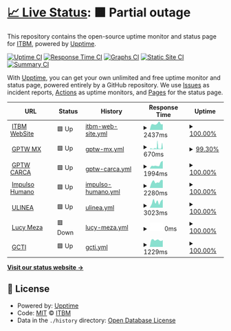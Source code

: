 # [📈 Live Status](https://itbm-services.github.io/projects): <!--live status--> **🟧 Partial outage**

This repository contains the open-source uptime monitor and status page for [ITBM](https://itbm-services.github.io/projects), powered by [Upptime](https://github.com/upptime/upptime).

[![Uptime CI](https://github.com/itbm-services/projects/workflows/Uptime%20CI/badge.svg)](https://github.com/itbm-services/projects/actions?query=workflow%3A%22Uptime+CI%22)
[![Response Time CI](https://github.com/itbm-services/projects/workflows/Response%20Time%20CI/badge.svg)](https://github.com/itbm-services/projects/actions?query=workflow%3A%22Response+Time+CI%22)
[![Graphs CI](https://github.com/itbm-services/projects/workflows/Graphs%20CI/badge.svg)](https://github.com/itbm-services/projects/actions?query=workflow%3A%22Graphs+CI%22)
[![Static Site CI](https://github.com/itbm-services/projects/workflows/Static%20Site%20CI/badge.svg)](https://github.com/itbm-services/projects/actions?query=workflow%3A%22Static+Site+CI%22)
[![Summary CI](https://github.com/itbm-services/projects/workflows/Summary%20CI/badge.svg)](https://github.com/itbm-services/projects/actions?query=workflow%3A%22Summary+CI%22)

With [Upptime](https://upptime.js.org), you can get your own unlimited and free uptime monitor and status page, powered entirely by a GitHub repository. We use [Issues](https://github.com/itbm-services/projects/issues) as incident reports, [Actions](https://github.com/itbm-services/projects/actions) as uptime monitors, and [Pages](https://itbm-services.github.io/projects) for the status page.

<!--start: status pages-->
<!-- This summary is generated by Upptime (https://github.com/upptime/upptime) -->
<!-- Do not edit this manually, your changes will be overwritten -->
<!-- prettier-ignore -->
| URL | Status | History | Response Time | Uptime |
| --- | ------ | ------- | ------------- | ------ |
| <img alt="" src="https://icons.duckduckgo.com/ip3/itbm.mx.ico" height="13"> [ITBM WebSite](https://itbm.mx) | 🟩 Up | [itbm-web-site.yml](https://github.com/itbm-services/projects/commits/HEAD/history/itbm-web-site.yml) | <details><summary><img alt="Response time graph" src="./graphs/itbm-web-site/response-time-week.png" height="20"> 2437ms</summary><br><a href="https://itbm-services.github.io/projects/history/itbm-web-site"><img alt="Response time 2518" src="https://img.shields.io/endpoint?url=https%3A%2F%2Fraw.githubusercontent.com%2Fitbm-services%2Fprojects%2FHEAD%2Fapi%2Fitbm-web-site%2Fresponse-time.json"></a><br><a href="https://itbm-services.github.io/projects/history/itbm-web-site"><img alt="24-hour response time 2496" src="https://img.shields.io/endpoint?url=https%3A%2F%2Fraw.githubusercontent.com%2Fitbm-services%2Fprojects%2FHEAD%2Fapi%2Fitbm-web-site%2Fresponse-time-day.json"></a><br><a href="https://itbm-services.github.io/projects/history/itbm-web-site"><img alt="7-day response time 2437" src="https://img.shields.io/endpoint?url=https%3A%2F%2Fraw.githubusercontent.com%2Fitbm-services%2Fprojects%2FHEAD%2Fapi%2Fitbm-web-site%2Fresponse-time-week.json"></a><br><a href="https://itbm-services.github.io/projects/history/itbm-web-site"><img alt="30-day response time 2627" src="https://img.shields.io/endpoint?url=https%3A%2F%2Fraw.githubusercontent.com%2Fitbm-services%2Fprojects%2FHEAD%2Fapi%2Fitbm-web-site%2Fresponse-time-month.json"></a><br><a href="https://itbm-services.github.io/projects/history/itbm-web-site"><img alt="1-year response time 2709" src="https://img.shields.io/endpoint?url=https%3A%2F%2Fraw.githubusercontent.com%2Fitbm-services%2Fprojects%2FHEAD%2Fapi%2Fitbm-web-site%2Fresponse-time-year.json"></a></details> | <details><summary><a href="https://itbm-services.github.io/projects/history/itbm-web-site">100.00%</a></summary><a href="https://itbm-services.github.io/projects/history/itbm-web-site"><img alt="All-time uptime 99.26%" src="https://img.shields.io/endpoint?url=https%3A%2F%2Fraw.githubusercontent.com%2Fitbm-services%2Fprojects%2FHEAD%2Fapi%2Fitbm-web-site%2Fuptime.json"></a><br><a href="https://itbm-services.github.io/projects/history/itbm-web-site"><img alt="24-hour uptime 100.00%" src="https://img.shields.io/endpoint?url=https%3A%2F%2Fraw.githubusercontent.com%2Fitbm-services%2Fprojects%2FHEAD%2Fapi%2Fitbm-web-site%2Fuptime-day.json"></a><br><a href="https://itbm-services.github.io/projects/history/itbm-web-site"><img alt="7-day uptime 100.00%" src="https://img.shields.io/endpoint?url=https%3A%2F%2Fraw.githubusercontent.com%2Fitbm-services%2Fprojects%2FHEAD%2Fapi%2Fitbm-web-site%2Fuptime-week.json"></a><br><a href="https://itbm-services.github.io/projects/history/itbm-web-site"><img alt="30-day uptime 99.88%" src="https://img.shields.io/endpoint?url=https%3A%2F%2Fraw.githubusercontent.com%2Fitbm-services%2Fprojects%2FHEAD%2Fapi%2Fitbm-web-site%2Fuptime-month.json"></a><br><a href="https://itbm-services.github.io/projects/history/itbm-web-site"><img alt="1-year uptime 98.53%" src="https://img.shields.io/endpoint?url=https%3A%2F%2Fraw.githubusercontent.com%2Fitbm-services%2Fprojects%2FHEAD%2Fapi%2Fitbm-web-site%2Fuptime-year.json"></a></details>
| <img alt="" src="https://icons.duckduckgo.com/ip3/greatplacetowork.com.mx.ico" height="13"> [GPTW MX](https://greatplacetowork.com.mx) | 🟩 Up | [gptw-mx.yml](https://github.com/itbm-services/projects/commits/HEAD/history/gptw-mx.yml) | <details><summary><img alt="Response time graph" src="./graphs/gptw-mx/response-time-week.png" height="20"> 670ms</summary><br><a href="https://itbm-services.github.io/projects/history/gptw-mx"><img alt="Response time 984" src="https://img.shields.io/endpoint?url=https%3A%2F%2Fraw.githubusercontent.com%2Fitbm-services%2Fprojects%2FHEAD%2Fapi%2Fgptw-mx%2Fresponse-time.json"></a><br><a href="https://itbm-services.github.io/projects/history/gptw-mx"><img alt="24-hour response time 724" src="https://img.shields.io/endpoint?url=https%3A%2F%2Fraw.githubusercontent.com%2Fitbm-services%2Fprojects%2FHEAD%2Fapi%2Fgptw-mx%2Fresponse-time-day.json"></a><br><a href="https://itbm-services.github.io/projects/history/gptw-mx"><img alt="7-day response time 670" src="https://img.shields.io/endpoint?url=https%3A%2F%2Fraw.githubusercontent.com%2Fitbm-services%2Fprojects%2FHEAD%2Fapi%2Fgptw-mx%2Fresponse-time-week.json"></a><br><a href="https://itbm-services.github.io/projects/history/gptw-mx"><img alt="30-day response time 433" src="https://img.shields.io/endpoint?url=https%3A%2F%2Fraw.githubusercontent.com%2Fitbm-services%2Fprojects%2FHEAD%2Fapi%2Fgptw-mx%2Fresponse-time-month.json"></a><br><a href="https://itbm-services.github.io/projects/history/gptw-mx"><img alt="1-year response time 967" src="https://img.shields.io/endpoint?url=https%3A%2F%2Fraw.githubusercontent.com%2Fitbm-services%2Fprojects%2FHEAD%2Fapi%2Fgptw-mx%2Fresponse-time-year.json"></a></details> | <details><summary><a href="https://itbm-services.github.io/projects/history/gptw-mx">99.30%</a></summary><a href="https://itbm-services.github.io/projects/history/gptw-mx"><img alt="All-time uptime 99.88%" src="https://img.shields.io/endpoint?url=https%3A%2F%2Fraw.githubusercontent.com%2Fitbm-services%2Fprojects%2FHEAD%2Fapi%2Fgptw-mx%2Fuptime.json"></a><br><a href="https://itbm-services.github.io/projects/history/gptw-mx"><img alt="24-hour uptime 96.30%" src="https://img.shields.io/endpoint?url=https%3A%2F%2Fraw.githubusercontent.com%2Fitbm-services%2Fprojects%2FHEAD%2Fapi%2Fgptw-mx%2Fuptime-day.json"></a><br><a href="https://itbm-services.github.io/projects/history/gptw-mx"><img alt="7-day uptime 99.30%" src="https://img.shields.io/endpoint?url=https%3A%2F%2Fraw.githubusercontent.com%2Fitbm-services%2Fprojects%2FHEAD%2Fapi%2Fgptw-mx%2Fuptime-week.json"></a><br><a href="https://itbm-services.github.io/projects/history/gptw-mx"><img alt="30-day uptime 99.54%" src="https://img.shields.io/endpoint?url=https%3A%2F%2Fraw.githubusercontent.com%2Fitbm-services%2Fprojects%2FHEAD%2Fapi%2Fgptw-mx%2Fuptime-month.json"></a><br><a href="https://itbm-services.github.io/projects/history/gptw-mx"><img alt="1-year uptime 99.91%" src="https://img.shields.io/endpoint?url=https%3A%2F%2Fraw.githubusercontent.com%2Fitbm-services%2Fprojects%2FHEAD%2Fapi%2Fgptw-mx%2Fuptime-year.json"></a></details>
| <img alt="" src="https://icons.duckduckgo.com/ip3/greatplacetoworkcarca.com.ico" height="13"> [GPTW CARCA](https://greatplacetoworkcarca.com/es) | 🟩 Up | [gptw-carca.yml](https://github.com/itbm-services/projects/commits/HEAD/history/gptw-carca.yml) | <details><summary><img alt="Response time graph" src="./graphs/gptw-carca/response-time-week.png" height="20"> 1994ms</summary><br><a href="https://itbm-services.github.io/projects/history/gptw-carca"><img alt="Response time 1823" src="https://img.shields.io/endpoint?url=https%3A%2F%2Fraw.githubusercontent.com%2Fitbm-services%2Fprojects%2FHEAD%2Fapi%2Fgptw-carca%2Fresponse-time.json"></a><br><a href="https://itbm-services.github.io/projects/history/gptw-carca"><img alt="24-hour response time 2728" src="https://img.shields.io/endpoint?url=https%3A%2F%2Fraw.githubusercontent.com%2Fitbm-services%2Fprojects%2FHEAD%2Fapi%2Fgptw-carca%2Fresponse-time-day.json"></a><br><a href="https://itbm-services.github.io/projects/history/gptw-carca"><img alt="7-day response time 1994" src="https://img.shields.io/endpoint?url=https%3A%2F%2Fraw.githubusercontent.com%2Fitbm-services%2Fprojects%2FHEAD%2Fapi%2Fgptw-carca%2Fresponse-time-week.json"></a><br><a href="https://itbm-services.github.io/projects/history/gptw-carca"><img alt="30-day response time 1284" src="https://img.shields.io/endpoint?url=https%3A%2F%2Fraw.githubusercontent.com%2Fitbm-services%2Fprojects%2FHEAD%2Fapi%2Fgptw-carca%2Fresponse-time-month.json"></a><br><a href="https://itbm-services.github.io/projects/history/gptw-carca"><img alt="1-year response time 1913" src="https://img.shields.io/endpoint?url=https%3A%2F%2Fraw.githubusercontent.com%2Fitbm-services%2Fprojects%2FHEAD%2Fapi%2Fgptw-carca%2Fresponse-time-year.json"></a></details> | <details><summary><a href="https://itbm-services.github.io/projects/history/gptw-carca">100.00%</a></summary><a href="https://itbm-services.github.io/projects/history/gptw-carca"><img alt="All-time uptime 99.14%" src="https://img.shields.io/endpoint?url=https%3A%2F%2Fraw.githubusercontent.com%2Fitbm-services%2Fprojects%2FHEAD%2Fapi%2Fgptw-carca%2Fuptime.json"></a><br><a href="https://itbm-services.github.io/projects/history/gptw-carca"><img alt="24-hour uptime 100.00%" src="https://img.shields.io/endpoint?url=https%3A%2F%2Fraw.githubusercontent.com%2Fitbm-services%2Fprojects%2FHEAD%2Fapi%2Fgptw-carca%2Fuptime-day.json"></a><br><a href="https://itbm-services.github.io/projects/history/gptw-carca"><img alt="7-day uptime 100.00%" src="https://img.shields.io/endpoint?url=https%3A%2F%2Fraw.githubusercontent.com%2Fitbm-services%2Fprojects%2FHEAD%2Fapi%2Fgptw-carca%2Fuptime-week.json"></a><br><a href="https://itbm-services.github.io/projects/history/gptw-carca"><img alt="30-day uptime 93.06%" src="https://img.shields.io/endpoint?url=https%3A%2F%2Fraw.githubusercontent.com%2Fitbm-services%2Fprojects%2FHEAD%2Fapi%2Fgptw-carca%2Fuptime-month.json"></a><br><a href="https://itbm-services.github.io/projects/history/gptw-carca"><img alt="1-year uptime 98.81%" src="https://img.shields.io/endpoint?url=https%3A%2F%2Fraw.githubusercontent.com%2Fitbm-services%2Fprojects%2FHEAD%2Fapi%2Fgptw-carca%2Fuptime-year.json"></a></details>
| <img alt="" src="https://icons.duckduckgo.com/ip3/impulsohumano.org.ico" height="13"> [Impulso Humano](https://impulsohumano.org) | 🟩 Up | [impulso-humano.yml](https://github.com/itbm-services/projects/commits/HEAD/history/impulso-humano.yml) | <details><summary><img alt="Response time graph" src="./graphs/impulso-humano/response-time-week.png" height="20"> 2280ms</summary><br><a href="https://itbm-services.github.io/projects/history/impulso-humano"><img alt="Response time 2669" src="https://img.shields.io/endpoint?url=https%3A%2F%2Fraw.githubusercontent.com%2Fitbm-services%2Fprojects%2FHEAD%2Fapi%2Fimpulso-humano%2Fresponse-time.json"></a><br><a href="https://itbm-services.github.io/projects/history/impulso-humano"><img alt="24-hour response time 1638" src="https://img.shields.io/endpoint?url=https%3A%2F%2Fraw.githubusercontent.com%2Fitbm-services%2Fprojects%2FHEAD%2Fapi%2Fimpulso-humano%2Fresponse-time-day.json"></a><br><a href="https://itbm-services.github.io/projects/history/impulso-humano"><img alt="7-day response time 2280" src="https://img.shields.io/endpoint?url=https%3A%2F%2Fraw.githubusercontent.com%2Fitbm-services%2Fprojects%2FHEAD%2Fapi%2Fimpulso-humano%2Fresponse-time-week.json"></a><br><a href="https://itbm-services.github.io/projects/history/impulso-humano"><img alt="30-day response time 2358" src="https://img.shields.io/endpoint?url=https%3A%2F%2Fraw.githubusercontent.com%2Fitbm-services%2Fprojects%2FHEAD%2Fapi%2Fimpulso-humano%2Fresponse-time-month.json"></a><br><a href="https://itbm-services.github.io/projects/history/impulso-humano"><img alt="1-year response time 3349" src="https://img.shields.io/endpoint?url=https%3A%2F%2Fraw.githubusercontent.com%2Fitbm-services%2Fprojects%2FHEAD%2Fapi%2Fimpulso-humano%2Fresponse-time-year.json"></a></details> | <details><summary><a href="https://itbm-services.github.io/projects/history/impulso-humano">100.00%</a></summary><a href="https://itbm-services.github.io/projects/history/impulso-humano"><img alt="All-time uptime 62.81%" src="https://img.shields.io/endpoint?url=https%3A%2F%2Fraw.githubusercontent.com%2Fitbm-services%2Fprojects%2FHEAD%2Fapi%2Fimpulso-humano%2Fuptime.json"></a><br><a href="https://itbm-services.github.io/projects/history/impulso-humano"><img alt="24-hour uptime 100.00%" src="https://img.shields.io/endpoint?url=https%3A%2F%2Fraw.githubusercontent.com%2Fitbm-services%2Fprojects%2FHEAD%2Fapi%2Fimpulso-humano%2Fuptime-day.json"></a><br><a href="https://itbm-services.github.io/projects/history/impulso-humano"><img alt="7-day uptime 100.00%" src="https://img.shields.io/endpoint?url=https%3A%2F%2Fraw.githubusercontent.com%2Fitbm-services%2Fprojects%2FHEAD%2Fapi%2Fimpulso-humano%2Fuptime-week.json"></a><br><a href="https://itbm-services.github.io/projects/history/impulso-humano"><img alt="30-day uptime 99.88%" src="https://img.shields.io/endpoint?url=https%3A%2F%2Fraw.githubusercontent.com%2Fitbm-services%2Fprojects%2FHEAD%2Fapi%2Fimpulso-humano%2Fuptime-month.json"></a><br><a href="https://itbm-services.github.io/projects/history/impulso-humano"><img alt="1-year uptime 54.97%" src="https://img.shields.io/endpoint?url=https%3A%2F%2Fraw.githubusercontent.com%2Fitbm-services%2Fprojects%2FHEAD%2Fapi%2Fimpulso-humano%2Fuptime-year.json"></a></details>
| <img alt="" src="https://icons.duckduckgo.com/ip3/ulinea.edu.mx.ico" height="13"> [ULINEA](https://ulinea.edu.mx) | 🟩 Up | [ulinea.yml](https://github.com/itbm-services/projects/commits/HEAD/history/ulinea.yml) | <details><summary><img alt="Response time graph" src="./graphs/ulinea/response-time-week.png" height="20"> 3023ms</summary><br><a href="https://itbm-services.github.io/projects/history/ulinea"><img alt="Response time 3364" src="https://img.shields.io/endpoint?url=https%3A%2F%2Fraw.githubusercontent.com%2Fitbm-services%2Fprojects%2FHEAD%2Fapi%2Fulinea%2Fresponse-time.json"></a><br><a href="https://itbm-services.github.io/projects/history/ulinea"><img alt="24-hour response time 3616" src="https://img.shields.io/endpoint?url=https%3A%2F%2Fraw.githubusercontent.com%2Fitbm-services%2Fprojects%2FHEAD%2Fapi%2Fulinea%2Fresponse-time-day.json"></a><br><a href="https://itbm-services.github.io/projects/history/ulinea"><img alt="7-day response time 3023" src="https://img.shields.io/endpoint?url=https%3A%2F%2Fraw.githubusercontent.com%2Fitbm-services%2Fprojects%2FHEAD%2Fapi%2Fulinea%2Fresponse-time-week.json"></a><br><a href="https://itbm-services.github.io/projects/history/ulinea"><img alt="30-day response time 2741" src="https://img.shields.io/endpoint?url=https%3A%2F%2Fraw.githubusercontent.com%2Fitbm-services%2Fprojects%2FHEAD%2Fapi%2Fulinea%2Fresponse-time-month.json"></a><br><a href="https://itbm-services.github.io/projects/history/ulinea"><img alt="1-year response time 2505" src="https://img.shields.io/endpoint?url=https%3A%2F%2Fraw.githubusercontent.com%2Fitbm-services%2Fprojects%2FHEAD%2Fapi%2Fulinea%2Fresponse-time-year.json"></a></details> | <details><summary><a href="https://itbm-services.github.io/projects/history/ulinea">100.00%</a></summary><a href="https://itbm-services.github.io/projects/history/ulinea"><img alt="All-time uptime 99.00%" src="https://img.shields.io/endpoint?url=https%3A%2F%2Fraw.githubusercontent.com%2Fitbm-services%2Fprojects%2FHEAD%2Fapi%2Fulinea%2Fuptime.json"></a><br><a href="https://itbm-services.github.io/projects/history/ulinea"><img alt="24-hour uptime 100.00%" src="https://img.shields.io/endpoint?url=https%3A%2F%2Fraw.githubusercontent.com%2Fitbm-services%2Fprojects%2FHEAD%2Fapi%2Fulinea%2Fuptime-day.json"></a><br><a href="https://itbm-services.github.io/projects/history/ulinea"><img alt="7-day uptime 100.00%" src="https://img.shields.io/endpoint?url=https%3A%2F%2Fraw.githubusercontent.com%2Fitbm-services%2Fprojects%2FHEAD%2Fapi%2Fulinea%2Fuptime-week.json"></a><br><a href="https://itbm-services.github.io/projects/history/ulinea"><img alt="30-day uptime 100.00%" src="https://img.shields.io/endpoint?url=https%3A%2F%2Fraw.githubusercontent.com%2Fitbm-services%2Fprojects%2FHEAD%2Fapi%2Fulinea%2Fuptime-month.json"></a><br><a href="https://itbm-services.github.io/projects/history/ulinea"><img alt="1-year uptime 99.97%" src="https://img.shields.io/endpoint?url=https%3A%2F%2Fraw.githubusercontent.com%2Fitbm-services%2Fprojects%2FHEAD%2Fapi%2Fulinea%2Fuptime-year.json"></a></details>
| <img alt="" src="https://icons.duckduckgo.com/ip3/lucymeza.si.ico" height="13"> [Lucy Meza](https://lucymeza.si) | 🟥 Down | [lucy-meza.yml](https://github.com/itbm-services/projects/commits/HEAD/history/lucy-meza.yml) | <details><summary><img alt="Response time graph" src="./graphs/lucy-meza/response-time-week.png" height="20"> 0ms</summary><br><a href="https://itbm-services.github.io/projects/history/lucy-meza"><img alt="Response time 0" src="https://img.shields.io/endpoint?url=https%3A%2F%2Fraw.githubusercontent.com%2Fitbm-services%2Fprojects%2FHEAD%2Fapi%2Flucy-meza%2Fresponse-time.json"></a><br><a href="https://itbm-services.github.io/projects/history/lucy-meza"><img alt="24-hour response time 0" src="https://img.shields.io/endpoint?url=https%3A%2F%2Fraw.githubusercontent.com%2Fitbm-services%2Fprojects%2FHEAD%2Fapi%2Flucy-meza%2Fresponse-time-day.json"></a><br><a href="https://itbm-services.github.io/projects/history/lucy-meza"><img alt="7-day response time 0" src="https://img.shields.io/endpoint?url=https%3A%2F%2Fraw.githubusercontent.com%2Fitbm-services%2Fprojects%2FHEAD%2Fapi%2Flucy-meza%2Fresponse-time-week.json"></a><br><a href="https://itbm-services.github.io/projects/history/lucy-meza"><img alt="30-day response time 0" src="https://img.shields.io/endpoint?url=https%3A%2F%2Fraw.githubusercontent.com%2Fitbm-services%2Fprojects%2FHEAD%2Fapi%2Flucy-meza%2Fresponse-time-month.json"></a><br><a href="https://itbm-services.github.io/projects/history/lucy-meza"><img alt="1-year response time 0" src="https://img.shields.io/endpoint?url=https%3A%2F%2Fraw.githubusercontent.com%2Fitbm-services%2Fprojects%2FHEAD%2Fapi%2Flucy-meza%2Fresponse-time-year.json"></a></details> | <details><summary><a href="https://itbm-services.github.io/projects/history/lucy-meza">100.00%</a></summary><a href="https://itbm-services.github.io/projects/history/lucy-meza"><img alt="All-time uptime 99.85%" src="https://img.shields.io/endpoint?url=https%3A%2F%2Fraw.githubusercontent.com%2Fitbm-services%2Fprojects%2FHEAD%2Fapi%2Flucy-meza%2Fuptime.json"></a><br><a href="https://itbm-services.github.io/projects/history/lucy-meza"><img alt="24-hour uptime 100.00%" src="https://img.shields.io/endpoint?url=https%3A%2F%2Fraw.githubusercontent.com%2Fitbm-services%2Fprojects%2FHEAD%2Fapi%2Flucy-meza%2Fuptime-day.json"></a><br><a href="https://itbm-services.github.io/projects/history/lucy-meza"><img alt="7-day uptime 100.00%" src="https://img.shields.io/endpoint?url=https%3A%2F%2Fraw.githubusercontent.com%2Fitbm-services%2Fprojects%2FHEAD%2Fapi%2Flucy-meza%2Fuptime-week.json"></a><br><a href="https://itbm-services.github.io/projects/history/lucy-meza"><img alt="30-day uptime 100.00%" src="https://img.shields.io/endpoint?url=https%3A%2F%2Fraw.githubusercontent.com%2Fitbm-services%2Fprojects%2FHEAD%2Fapi%2Flucy-meza%2Fuptime-month.json"></a><br><a href="https://itbm-services.github.io/projects/history/lucy-meza"><img alt="1-year uptime 100.00%" src="https://img.shields.io/endpoint?url=https%3A%2F%2Fraw.githubusercontent.com%2Fitbm-services%2Fprojects%2FHEAD%2Fapi%2Flucy-meza%2Fuptime-year.json"></a></details>
| <img alt="" src="https://icons.duckduckgo.com/ip3/greatculturetoinnovate.org.ico" height="13"> [GCTI](https://greatculturetoinnovate.org) | 🟩 Up | [gcti.yml](https://github.com/itbm-services/projects/commits/HEAD/history/gcti.yml) | <details><summary><img alt="Response time graph" src="./graphs/gcti/response-time-week.png" height="20"> 1229ms</summary><br><a href="https://itbm-services.github.io/projects/history/gcti"><img alt="Response time 1001" src="https://img.shields.io/endpoint?url=https%3A%2F%2Fraw.githubusercontent.com%2Fitbm-services%2Fprojects%2FHEAD%2Fapi%2Fgcti%2Fresponse-time.json"></a><br><a href="https://itbm-services.github.io/projects/history/gcti"><img alt="24-hour response time 1168" src="https://img.shields.io/endpoint?url=https%3A%2F%2Fraw.githubusercontent.com%2Fitbm-services%2Fprojects%2FHEAD%2Fapi%2Fgcti%2Fresponse-time-day.json"></a><br><a href="https://itbm-services.github.io/projects/history/gcti"><img alt="7-day response time 1229" src="https://img.shields.io/endpoint?url=https%3A%2F%2Fraw.githubusercontent.com%2Fitbm-services%2Fprojects%2FHEAD%2Fapi%2Fgcti%2Fresponse-time-week.json"></a><br><a href="https://itbm-services.github.io/projects/history/gcti"><img alt="30-day response time 1140" src="https://img.shields.io/endpoint?url=https%3A%2F%2Fraw.githubusercontent.com%2Fitbm-services%2Fprojects%2FHEAD%2Fapi%2Fgcti%2Fresponse-time-month.json"></a><br><a href="https://itbm-services.github.io/projects/history/gcti"><img alt="1-year response time 1032" src="https://img.shields.io/endpoint?url=https%3A%2F%2Fraw.githubusercontent.com%2Fitbm-services%2Fprojects%2FHEAD%2Fapi%2Fgcti%2Fresponse-time-year.json"></a></details> | <details><summary><a href="https://itbm-services.github.io/projects/history/gcti">100.00%</a></summary><a href="https://itbm-services.github.io/projects/history/gcti"><img alt="All-time uptime 94.47%" src="https://img.shields.io/endpoint?url=https%3A%2F%2Fraw.githubusercontent.com%2Fitbm-services%2Fprojects%2FHEAD%2Fapi%2Fgcti%2Fuptime.json"></a><br><a href="https://itbm-services.github.io/projects/history/gcti"><img alt="24-hour uptime 100.00%" src="https://img.shields.io/endpoint?url=https%3A%2F%2Fraw.githubusercontent.com%2Fitbm-services%2Fprojects%2FHEAD%2Fapi%2Fgcti%2Fuptime-day.json"></a><br><a href="https://itbm-services.github.io/projects/history/gcti"><img alt="7-day uptime 100.00%" src="https://img.shields.io/endpoint?url=https%3A%2F%2Fraw.githubusercontent.com%2Fitbm-services%2Fprojects%2FHEAD%2Fapi%2Fgcti%2Fuptime-week.json"></a><br><a href="https://itbm-services.github.io/projects/history/gcti"><img alt="30-day uptime 99.66%" src="https://img.shields.io/endpoint?url=https%3A%2F%2Fraw.githubusercontent.com%2Fitbm-services%2Fprojects%2FHEAD%2Fapi%2Fgcti%2Fuptime-month.json"></a><br><a href="https://itbm-services.github.io/projects/history/gcti"><img alt="1-year uptime 93.09%" src="https://img.shields.io/endpoint?url=https%3A%2F%2Fraw.githubusercontent.com%2Fitbm-services%2Fprojects%2FHEAD%2Fapi%2Fgcti%2Fuptime-year.json"></a></details>

<!--end: status pages-->

[**Visit our status website →**](https://itbm-services.github.io/projects)

## 📄 License

- Powered by: [Upptime](https://github.com/upptime/upptime)
- Code: [MIT](./LICENSE) © [ITBM](https://itbm-services.github.io/projects)
- Data in the `./history` directory: [Open Database License](https://opendatacommons.org/licenses/odbl/1-0/)
